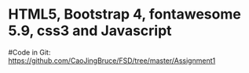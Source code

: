 # HTML5, Bootstrap 4, fontawesome 5.9, css3 and Javascript

#Code in Git: https://github.com/CaoJingBruce/FSD/tree/master/Assignment1
